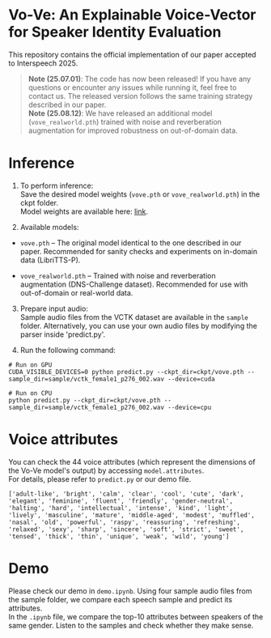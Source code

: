 # Vo-Ve: An Explainable Voice-Vector for Speaker Identity Evaluation
This repository contains the official implementation of our paper accepted to Interspeech 2025.

> **Note (25.07.01)**: The code has now been released! If you have any questions or encounter any issues while running it, feel free to contact us. The released version follows the same training strategy described in our paper.\
> **Note (25.08.12)**: We have released an additional model (`vove_realworld.pth`) trained with noise and reverberation augmentation for improved robustness on out-of-domain data.

# Inference
1. To perform inference:\
Save the desired model weights (`vove.pth` or `vove_realworld.pth`) in the ckpt folder.\
Model weights are available here: [link](https://drive.google.com/drive/folders/1AIDdJ1WQ2LkOzC1zRSwp-gGeob1gLu-9?usp=sharing).

2. Available models:
  + `vove.pth` – The original model identical to the one described in our paper. Recommended for sanity checks and experiments on in-domain data (LibriTTS-P).
  
  + `vove_realworld.pth` – Trained with noise and reverberation augmentation (DNS-Challenge dataset). Recommended for use with out-of-domain or real-world data.

3. Prepare input audio:\
Sample audio files from the VCTK dataset are available in the `sample` folder.
Alternatively, you can use your own audio files by modifying the parser inside 'predict.py'.

4. Run the following command:
```
# Run on GPU
CUDA_VISIBLE_DEVICES=0 python predict.py --ckpt_dir=ckpt/vove.pth --sample_dir=sample/vctk_female1_p276_002.wav --device=cuda

# Run on CPU
python predict.py --ckpt_dir=ckpt/vove.pth --sample_dir=sample/vctk_female1_p276_002.wav --device=cpu
```

# Voice attributes
You can check the 44 voice attributes (which represent the dimensions of the Vo-Ve model's output) by accessing `model.attributes`.\
For details, please refer to `predict.py` or our demo file.
```
['adult-like', 'bright', 'calm', 'clear', 'cool', 'cute', 'dark', 'elegant', 'feminine', 'fluent', 'friendly', 'gender-neutral', 'halting', 'hard', 'intellectual', 'intense', 'kind', 'light', 'lively', 'masculine', 'mature', 'middle-aged', 'modest', 'muffled', 'nasal', 'old', 'powerful', 'raspy', 'reassuring', 'refreshing', 'relaxed', 'sexy', 'sharp', 'sincere', 'soft', 'strict', 'sweet', 'tensed', 'thick', 'thin', 'unique', 'weak', 'wild', 'young']
```

# Demo
Please check our demo in `demo.ipynb`. Using four sample audio files from the sample folder, we compare each speech sample and predict its attributes.\
In the `.ipynb` file, we compare the top-10 attributes between speakers of the same gender. Listen to the samples and check whether they make sense.
